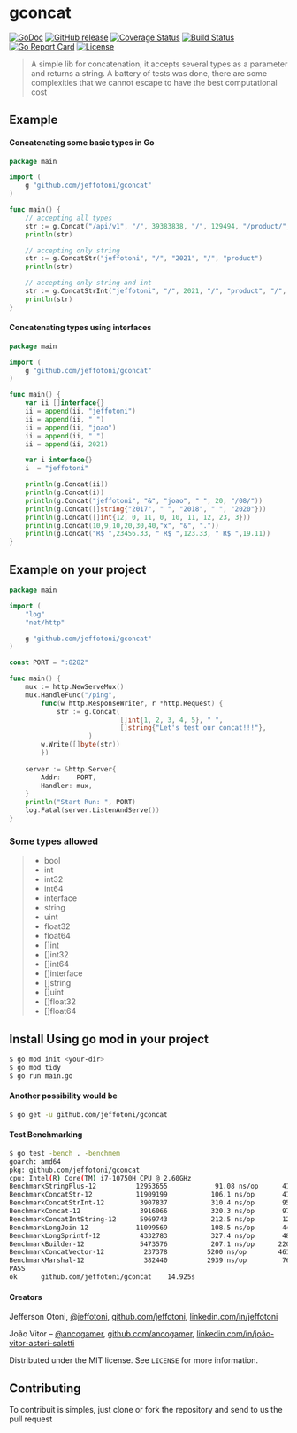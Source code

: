 # gconcat

[![GoDoc][1]][2]
[![GitHub release][3]][4]
[![Coverage Status][5]][6]
[![Build Status][7]][8]
[![Go Report Card][9]][10]
[![License][11]][11]

[1]: https://godoc.org/github.com/jeffotoni/gconcat?status.svg
[2]: https://godoc.org/github.com/jeffotoni/gconcat
[3]: https://img.shields.io/github/v/release/jeffotoni/gconcat?include_prereleases
[4]: https://github.com/jeffotoni/gconcat/releases
[5]: https://coveralls.io/repos/github/jeffotoni/gconcat/badge.svg?branch=master
[6]: https://coveralls.io/github/jeffotoni/gconcat?branch=master
[7]: https://travis-ci.com/jeffotoni/gconcat.svg?branch=master
[8]: https://travis-ci.com/jeffotoni/gconcat
[9]: https://goreportcard.com/badge/github.com/jeffotoni/gconcat
[10]: https://goreportcard.com/report/github.com/jeffotoni/gconcat
[11]: https://img.shields.io/github/license/jeffotoni/gconcat

>A simple lib for concatenation, it accepts several types as a parameter and returns a string. A battery of tests was done, there are some complexities that we cannot escape to have the best computational cost 

## Example 

#### Concatenating some basic types in Go
```go
package main

import (
	g "github.com/jeffotoni/gconcat"
)

func main() {
	// accepting all types 
	str := g.Concat("/api/v1", "/", 39383838, "/", 129494, "/product/", 2012)
	println(str)

	// accepting only string
	str := g.ConcatStr("jeffotoni", "/", "2021", "/", "product")
	println(str)

	// accepting only string and int
	str := g.ConcatStrInt("jeffotoni", "/", 2021, "/", "product", "/", 1001)
	println(str)
}
```

#### Concatenating types using interfaces
```go
package main

import (
	g "github.com/jeffotoni/gconcat"
)

func main() {
	var ii []interface{}
	ii = append(ii, "jeffotoni")
	ii = append(ii, " ")
	ii = append(ii, "joao")
	ii = append(ii, " ")
	ii = append(ii, 2021)

	var i interface{}
	i  = "jeffotoni"

	println(g.Concat(ii))
	println(g.Concat(i))
	println(g.Concat("jeffotoni", "&", "joao", " ", 20, "/08/"))
	println(g.Concat([]string{"2017", " ", "2018", " ", "2020"}))
	println(g.Concat([]int{12, 0, 11, 0, 10, 11, 12, 23, 3}))
	println(g.Concat(10,9,10,20,30,40,"x", "&", "."))
	println(g.Concat("R$ ",23456.33, " R$ ",123.33, " R$ ",19.11))
}
```

## Example on your project 
```go
package main

import (
	"log"
	"net/http"

	g "github.com/jeffotoni/gconcat"
)

const PORT = ":8282"

func main() {
	mux := http.NewServeMux()
	mux.HandleFunc("/ping",
		func(w http.ResponseWriter, r *http.Request) {
			str := g.Concat(
                            []int{1, 2, 3, 4, 5}, " ", 
                            []string{"Let's test our concat!!!"},
                    )
		w.Write([]byte(str))
		})
	    
	server := &http.Server{
		Addr:    PORT,
		Handler: mux,
	}
	println("Start Run: ", PORT)
	log.Fatal(server.ListenAndServe())
}

```

### Some types allowed
> - bool
> - int
> - int32
> - int64
> - interface
> - string
> - uint
> - float32
> - float64
> - []int
> - []int32
> - []int64
> - []interface
> - []string
> - []uint
> - []float32
> - []float64

## Install Using go mod in your project
```bash
$ go mod init <your-dir>
$ go mod tidy
$ go run main.go
``````

#### Another possibility would be
```bash
$ go get -u github.com/jeffotoni/gconcat
```

#### Test Benchmarking

```bash
$ go test -bench . -benchmem
goarch: amd64
pkg: github.com/jeffotoni/gconcat
cpu: Intel(R) Core(TM) i7-10750H CPU @ 2.60GHz
BenchmarkStringPlus-12         	12953655	        91.08 ns/op	     416 B/op	       1 allocs/op
BenchmarkConcatStr-12          	11909199	       106.1 ns/op	     416 B/op	       1 allocs/op
BenchmarkConcatStrInt-12       	 3907837	       310.4 ns/op	     952 B/op	       7 allocs/op
BenchmarkConcat-12             	 3916066	       320.3 ns/op	     976 B/op	       8 allocs/op
BenchmarkConcatIntString-12    	 5969743	       212.5 ns/op	     128 B/op	       6 allocs/op
BenchmarkLongJoin-12           	11099569	       108.5 ns/op	     448 B/op	       1 allocs/op
BenchmarkLongSprintf-12        	 4332783	       327.4 ns/op	     480 B/op	       5 allocs/op
BenchmarkBuilder-12            	 5473576	       207.1 ns/op	    2201 B/op	       0 allocs/op
BenchmarkConcatVector-12       	  237378	      5200 ns/op	    4616 B/op	      84 allocs/op
BenchmarkMarshal-12            	  382440	      2939 ns/op	     768 B/op	       1 allocs/op
PASS
ok  	github.com/jeffotoni/gconcat	14.925s
```

#### Creators

Jefferson Otoni, [@jeffotoni](https://twitter.com/jeffotoni), [github.com/jeffotoni](https://github.com/jeffotoni), [linkedin.com/in/jeffotoni](https://www.linkedin.com/in/jeffotoni)   

João Vitor – [@ancogamer](https://twitter.com/ancogamer), [github.com/ancogamer](https://github.com/ancogamer), [linkedin.com/in/joão-vitor-astori-saletti](https://www.linkedin.com/in/joão-vitor-astori-saletti)


Distributed under the MIT license. See ``LICENSE`` for more information.

## Contributing

To contribuit is simples, just clone or fork the repository and send to us the pull request
